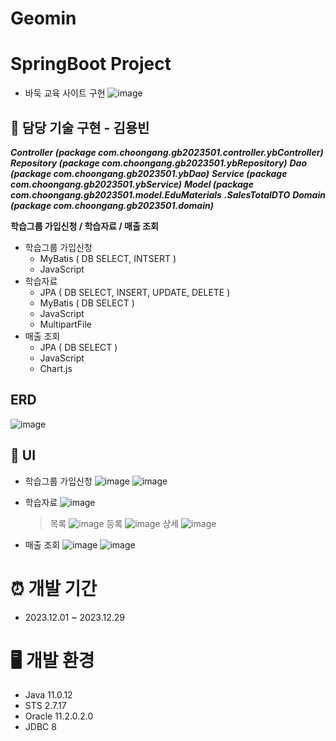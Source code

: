 # Geomin

# SpringBoot Project
* 바둑 교육 사이트 구현
![image](https://github.com/kimyongbinn/Geomin/assets/42797251/c209b00b-87d0-491d-8844-c2660f887033)
## 📌 담당 기술 구현 - 김용빈
***Controller (package com.choongang.gb2023501.controller.ybController)***
***Repository (package com.choongang.gb2023501.ybRepository)***
***Dao (package com.choongang.gb2023501.ybDao)***
***Service (package com.choongang.gb2023501.ybService)***
***Model (package com.choongang.gb2023501.model.EduMaterials***
                                            ***.SalesTotalDTO***
***Domain (package com.choongang.gb2023501.domain)***

**학습그룹 가입신청 / 학습자료 / 매출 조회**
- 학습그룹 가입신청
  - MyBatis ( DB SELECT, INTSERT )
  - JavaScript 
- 학습자료
  - JPA ( DB SELECT, INSERT, UPDATE, DELETE )
  - MyBatis ( DB SELECT )
  - JavaScript
  - MultipartFile
- 매출 조회
  - JPA ( DB SELECT )
  - JavaScript
  - Chart.js
  
## ERD
![image](https://github.com/kimyongbinn/Geomin/assets/42797251/cba72c5a-ab23-476c-86f4-a4b19b673199)


## 📰 UI
* 학습그룹 가입신청
![image](https://github.com/kimyongbinn/Geomin/assets/42797251/cd634e34-284d-44dc-9255-e3e056eb052f)
![image](https://github.com/kimyongbinn/Geomin/assets/42797251/1825172e-d846-43e5-93f4-0a5e65494479)

* 학습자료
  ![image](https://github.com/kimyongbinn/Geomin/assets/42797251/291d0c25-c113-4ad5-86ef-50b97a831917)
  > 목록
  ![image](https://github.com/kimyongbinn/Geomin/assets/42797251/e1667c6f-a365-490b-b3ed-93c03949d9ce)
  > 등록
  ![image](https://github.com/kimyongbinn/Geomin/assets/42797251/39aed6ca-9ca0-4b2d-bd78-1d6d56413185)
  > 상세
  ![image](https://github.com/kimyongbinn/Geomin/assets/42797251/30292c76-2851-4010-8323-1156729d6397)

* 매출 조회
  ![image](https://github.com/kimyongbinn/Geomin/assets/42797251/a283eb88-b148-4614-8d89-97dea2ce3470)
  ![image](https://github.com/kimyongbinn/Geomin/assets/42797251/11adc2a4-19d5-4616-9d95-06a4d6d9387a)



# ⏰ 개발 기간
- 2023.12.01 ~ 2023.12.29


# 🖥️ 개발 환경
- Java 11.0.12
- STS 2.7.17
- Oracle 11.2.0.2.0
- JDBC 8
